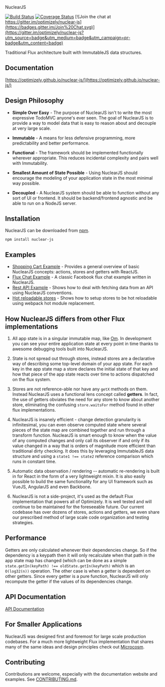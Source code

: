  NuclearJS

[![Build Status](https://travis-ci.org/optimizely/nuclear-js.svg?branch=master)](https://travis-ci.org/optimizely/nuclear-js)
[![Coverage Status](https://coveralls.io/repos/optimizely/nuclear-js/badge.svg?branch=master)](https://coveralls.io/r/optimizely/nuclear-js?branch=master)
[![Join the chat at https://gitter.im/optimizely/nuclear-js](https://badges.gitter.im/Join%20Chat.svg)](https://gitter.im/optimizely/nuclear-js?utm_source=badge&utm_medium=badge&utm_campaign=pr-badge&utm_content=badge)

Traditional Flux architecture built with ImmutableJS data structures.

## Documentation

[https://optimizely.github.io/nuclear-js/](https://optimizely.github.io/nuclear-js/)

## Design Philosophy

- **Simple Over Easy** - The purpose of NuclearJS isn't to write the most expressive TodoMVC anyone's ever seen.  The goal of NuclearJS is to provide a way to model data that is easy to reason about and decouple at very large scale.

- **Immutable** - A means for less defensive programming, more predictability and better performance.

- **Functional** - The framework should be implemented functionally wherever appropriate.  This reduces incidental complexity and pairs well with Immutability.

- **Smallest Amount of State Possible** - Using NuclearJS should encourage the modeling of your application state in the most minimal way possible.

- **Decoupled** - A NuclearJS system should be able to function without any sort of UI or frontend.  It should be backend/frontend agnostic and be able to run on a NodeJS server.

## Installation

NuclearJS can be downloaded from [npm](https://www.npmjs.com/).

```
npm install nuclear-js
```

## Examples

- [Shopping Cart Example](./examples/shopping-cart) - Provides a general overview of basic NuclearJS concepts: actions, stores and getters with ReactJS.
- [Flux Chat Example](./examples/flux-chat) - A classic Facebook flux chat example written in NuclearJS.
- [Rest API Example](./examples/rest-api) - Shows how to deal with fetching data from an API using NuclearJS conventions.
- [Hot reloadable stores](./examples/hot-reloading) - Shows how to setup stores to be hot reloadable using webpack hot module replacement.

## How NuclearJS differs from other Flux implementations

1.  All app state is in a singular immutable map, like [Om](https://github.com/omcljs/om).  In development you can see your entire application state at every point in time thanks to awesome debugging tools built into NuclearJS.

2.  State is not spread out through stores, instead stores are a declarative way of describing some top-level domain of your app state. For each key in the app state map a store declares the initial state of that key and how that piece of the app state reacts over time to actions dispatched on the flux system.

3.  Stores are not reference-able nor have any `getX` methods on them.  Instead NuclearJS uses a functional lens concept called **getters**. In fact, the use of getters obviates the need for any store to know about another store, eliminating the confusing `store.waitsFor` method found in other flux implementations.

4.  NuclearJS is insanely efficient - change detection granularity is infinitesimal, you can even observe computed state where several pieces of the state map are combined together and run through a transform function.  NuclearJS is smart enough to know when the value of any computed changes and only call its observer if and only if its value changed in a way that is orders of magnitude more efficient than traditional dirty checking.  It does this by leveraging ImmutableJS data structure and using a `state1 !== state2` reference comparison which runs in constant time.

5.  Automatic data observation / rendering -- automatic re-rendering is built in for React in the form of a very lightweight mixin.  It is also easily possible to build the same functionality for any UI framework such as VueJS, AngularJS and even Backbone.

6.  NuclearJS is not a side-project, it's used as the default Flux implementation that powers all of Optimizely.  It is well tested and will continue to be maintained for the foreseeable future. Our current codebase has over dozens of stores, actions and getters, we even share our prescribed method of large scale code organization and testing strategies.

## Performance

Getters are only calculated whenever their dependencies change. So if the dependency is a keypath then it will only recalculate when that path in the app state map has changed (which can be done as a simple `state.getIn(keyPath) !== oldState.getIn(keyPath)` which is an `O(log32(n))` operation. The other case is when a getter is dependent on other getters. Since every getter is a pure function, NuclearJS will only recompute the getter if the values of its dependencies change.

## API Documentation

[API Documentation](https://optimizely.github.io/nuclear-js/docs/07-api.html)

## For Smaller Applications

NuclearJS was designed first and foremost for large scale production codebases.  For a much more lightweight Flux implementation that shares many of the same ideas and design principles check out [Microcosm](https://github.com/vigetlabs/microcosm).

## Contributing

Contributions are welcome, especially with the documentation website and examples.  See [CONTRIBUTING.md](./CONTRIBUTING.md).
